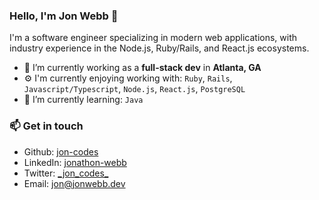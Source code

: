 ### Hello, I'm Jon Webb 👋

I'm a software engineer specializing in modern web applications, with industry experience in the Node.js, Ruby/Rails, and React.js ecosystems.

- 🔭 I’m currently working as a **full-stack dev** in **Atlanta, GA**
- ⚙️ I'm currently enjoying working with: `Ruby`, `Rails`, `Javascript/Typescript`, `Node.js`, `React.js`, `PostgreSQL`
- 🌱 I’m currently learning: `Java`

### 📫 Get in touch

- Github: [jon-codes](https://github.com/jon-codes)
- LinkedIn: [jonathon-webb](https://www.linkedin.com/in/jonathon-webb/)
- Twitter: [\_jon_codes\_](https://twitter.com/_jon_codes_)
- Email: [jon@jonwebb.dev](mailto:jon@jonwebb.dev)
